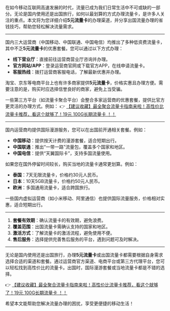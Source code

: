 
在如今移动互联网高速发展的时代，流量已成为我们日常生活中不可或缺的一部分。无论是国内使用还是出国旅行，如何以最划算的方式办理流量卡，是许多人关注的重点。本文将为您详细介绍**5元流量卡**的办理渠道，并分享出国流量办理的省钱技巧，帮助您轻松解决流量需求。

---


国内三大运营商（中国移动、中国联通、中国电信）均推出了多种低资费流量卡，其中不乏**5元流量卡**的优惠套餐。您可以通过以下方式办理：
- **线下营业厅**：直接前往运营商营业厅咨询并办理。
- **官方网站/APP**：登录运营商官网或下载官方APP，在线申请流量卡。
- **客服热线**：拨打运营商客服电话，了解最新优惠并办理。

淘宝、京东等电商平台上也有许多商家提供**5元流量卡**，价格实惠且办理方便。需要注意的是，购买时应选择信誉良好的商家，避免上当受骗。

一些第三方平台（如流量卡聚合平台）会整合多家运营商的优惠套餐，提供比官方更灵活的办理方式。例如：
👉 [【建议收藏】最全聚合流量卡指南来啦！高性价比流量卡推荐，看这个就够了！19元 100G长期流量卡 ！！](https://bit.ly/Liuliangka)

---


国内运营商均提供国际漫游服务，您可以在出国前开通相关套餐。例如：
- **中国移动**：提供按天计费的漫游套餐，适合短期出行。
- **中国联通**：推出“一带一路”流量包，覆盖多个国家和地区。
- **中国电信**：提供“天翼国际卡”，支持多国流量使用。

如果您在国外停留时间较长，购买当地的流量卡通常更划算。例如：
- **泰国**：7天无限流量卡，价格约30元人民币。
- **日本**：10天5GB流量卡，价格约50元人民币。
- **欧洲**：多国通用流量卡，适合跨国旅行。

一些国内虚拟运营商（如小米移动、阿里通信）也提供国际流量服务，价格相对实惠，适合短期出行。

---


1. **套餐有效期**：确认流量卡的有效期，避免浪费。
2. **覆盖范围**：出国流量卡需确认支持的国家和地区。
3. **激活方式**：了解流量卡的激活流程，避免使用不便。
4. **售后服务**：选择提供完善售后服务的平台，遇到问题可及时解决。

---


无论是国内使用还是出国旅行，办理**5元流量卡**或出国流量卡都需要根据自身需求选择合适的渠道和套餐。通过运营商官方渠道、电商平台或第三方代理平台，您可以轻松找到高性价比的流量卡。出国时，国际漫游套餐或当地流量卡都是不错的选择。

👉 [【建议收藏】最全聚合流量卡指南来啦！高性价比流量卡推荐，看这个就够了！19元 100G长期流量卡 ！！](https://bit.ly/Liuliangka)

希望本文能帮助您解决流量办理的困扰，享受更便捷的移动生活！

